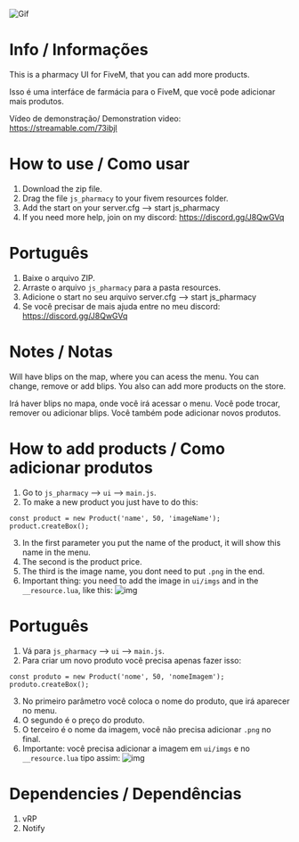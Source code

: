![Gif](https://i.imgur.com/eWLYKol.gif)

# Info / Informações
This is a pharmacy UI for FiveM, that you can add more products.

Isso é uma interfáce de farmácia para o FiveM, que você pode adicionar mais produtos.

Vídeo de demonstração/ Demonstration video: https://streamable.com/73ibjl

# How to use / Como usar
1. Download the zip file.
2. Drag the file `js_pharmacy` to your fivem resources folder.
3. Add the start on your server.cfg --> start js_pharmacy
4. If you need more help, join on my discord: https://discord.gg/J8QwGVq

# Português

1. Baixe o arquivo ZIP.
2. Arraste o arquivo `js_pharmacy` para a pasta resources.
3. Adicione o start no seu arquivo server.cfg --> start js_pharmacy
4. Se você precisar de mais ajuda entre no meu discord: https://discord.gg/J8QwGVq

# Notes / Notas
Will have blips on the map, where you can acess the menu. You can change, remove or add blips. You also can add more products on the store.

Irá haver blips no mapa, onde você irá acessar o menu. Você pode trocar, remover ou adicionar blips. Você também pode adicionar novos produtos.

# How to add products / Como adicionar produtos
1. Go to `js_pharmacy` --> `ui` --> `main.js`.
2. To make a new product you just have to do this: 
```
const product = new Product('name', 50, 'imageName');
product.createBox();
```
3. In the first parameter you put the name of the product, it will show this name in the menu.
4. The second is the product price.
5. The third is the image name, you dont need to put `.png` in the end.
6. Important thing: you need to add the image in `ui/imgs` and in the `__resource.lua`, like this:
![img](https://i.imgur.com/kKifoim.png)

# Português

1. Vá para `js_pharmacy` --> `ui` --> `main.js`.
2. Para criar um novo produto você precisa apenas fazer isso: 
```
const produto = new Product('nome', 50, 'nomeImagem');
produto.createBox();
```
3. No primeiro parâmetro você coloca o nome do produto, que irá aparecer no menu.
4. O segundo é o preço do produto.
5. O terceiro é o nome da imagem, você não precisa adicionar `.png` no final.
6. Importante: você precisa adicionar a imagem em `ui/imgs` e no `__resource.lua` tipo assim:
![img](https://i.imgur.com/kKifoim.png)

# Dependencies / Dependências
1. vRP
2. Notify




